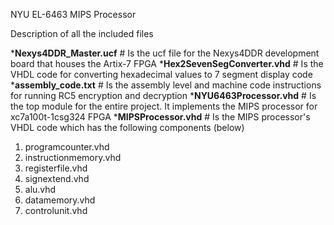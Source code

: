 NYU EL-6463
MIPS Processor

Description of all the included files

***Nexys4DDR_Master.ucf** 		    # Is the ucf file for the Nexys4DDR development board that houses the Artix-7 FPGA
***Hex2SevenSegConverter.vhd**	  # Is the VHDL code for converting hexadecimal values to 7 segment display code
***assembly_code.txt** 		      # Is the assembly level and machine code instructions for running RC5 encryption and decryption
***NYU6463Processor.vhd** 		    # Is the top module for the entire project. It implements the MIPS processor for xc7a100t-1csg324 FPGA
***MIPSProcessor.vhd** 		      # Is the MIPS processor's VHDL code which has the following components (below)
1. programcounter.vhd
2. instructionmemory.vhd
3. registerfile.vhd
4. signextend.vhd
5. alu.vhd
6. datamemory.vhd
7. controlunit.vhd

